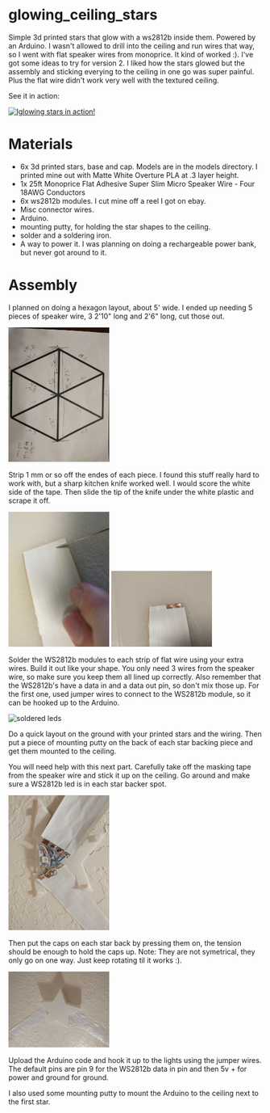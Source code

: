 # glowing_ceiling_stars
Simple 3d printed stars that glow with a ws2812b inside them. Powered by an Arduino. I wasn't allowed to drill into the ceiling and run wires that way, so I went with flat speaker wires from monoprice. It kind of worked :). I've got some ideas to try for version 2. I liked how the stars glowed but the assembly and sticking everying to the ceiling in one go was super painful. Plus the flat wire didn't work very well with the textured ceiling.

See it in action:

[![Iglowing stars in action!](http://img.youtube.com/vi/2guroMbdU1E/0.jpg)](http://www.youtube.com/watch?v=2guroMbdU1E "Glowing stars in action!")

# Materials

* 6x 3d printed stars, base and cap. Models are in the models directory. I printed mine out with Matte White Overture PLA at .3 layer height.
* 1x 25ft Monoprice Flat Adhesive Super Slim Micro Speaker Wire - Four 18AWG Conductors
* 6x ws2812b modules. I cut mine off a reel I got on ebay.
* Misc connector wires.
* Arduino.
* mounting putty, for holding the star shapes to the ceiling.
* solder and a soldering iron.
* A way to power it. I was planning on doing a rechargeable power bank, but never got around to it.

# Assembly

I planned on doing a hexagon layout, about 5' wide. I ended up needing 5 pieces of speaker wire, 3 2'10" long and 2'6" long, cut those out.

<img src="pics/hexagon.jpg" alt="hexagon plan" width="200"/>

Strip 1 mm or so off the endes of each piece. I found this stuff really hard to work with, but a sharp kitchen knife worked well. I would score the white side of the tape. Then slide the tip of the knife under the white plastic and scrape it off.

<img src="pics/cutting_off_plastic.jpg" alt="cutting off plastic" width="200"/>
<img src="pics/removed_plastic.jpg" alt="removed plastic" width="200"/>

Solder the WS2812b modules to each strip of flat wire using your extra wires. Build it out like your shape. You only need 3 wires from the speaker wire, so make sure you keep them all lined up correctly. Also remember that the WS2812b's have a data in and a data out pin, so don't mix those up. For the first one, used jumper wires to connect to the WS2812b module, so it can be hooked up to the Arduino.

<img src="pics/soldering_leds.jpg" alt="soldered leds" width="200"/>

Do a quick layout on the ground with your printed stars and the wiring. Then put a piece of mounting putty on the back of each star backing piece and get them mounted to the ceiling.

You will need help with this next part. Carefully take off the masking tape from the speaker wire and stick it up on the ceiling. Go around and make sure a WS2812b led is in each star backer spot.

<img src="pics/soldered_on_ceiling.jpg" alt="soldered leds on ceiling" width="200"/>

Then put the caps on each star back by pressing them on, the tension should be enough to hold the caps up. Note: They are not symetrical, they only go on one way. Just keep rotating til it works :).

<img src="pics/star_on_ceiling.jpg" alt="star on ceiling" width="200"/>

Upload the Arduino code and hook it up to the lights using the jumper wires. The default pins are pin 9 for the WS2812b data in pin and then 5v + for power and ground for ground.

I also used some mounting putty to mount the Arduino to the ceiling next to the first star.
